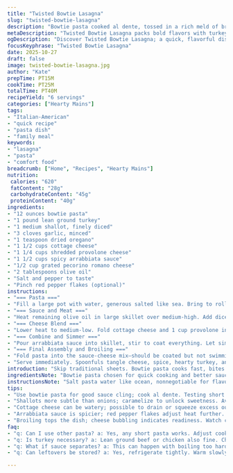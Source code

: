 ```yaml
---
title: "Twisted Bowtie Lasagna"
slug: "twisted-bowtie-lasagna"
description: "Bowtie pasta cooked al dente, tossed in a rich meld of browned turkey, caramelized shallots, garlic, and fresh oregano. Cheese mix swapped with cottage cheese and provolone, stirred into the sauce before simmering. Pasta drenched in a spiced arrabbiata replacing classic marinara for a deeper kick. Broiled cheese topping—mozzarella and pecorino—melts to golden bubbles. Timings adjusted; watch sauces thicken and meat settles. A practical riff on layered comfort, ditching noodle sheets for quick pasta, and swapping beef for lighter turkey. Season smart, avoid watery cheeses, and handle heat with a vigilant eye."
metaDescription: "Twisted Bowtie Lasagna packs bold flavors with turkey, arrabbiata sauce, and a twist on classic cheese, ready in under 40 minutes."
ogDescription: "Discover Twisted Bowtie Lasagna; a quick, flavorful dish featuring turkey, spicy arrabbiata sauce, and a cheesy topping. Comfort food reimagined."
focusKeyphrase: "Twisted Bowtie Lasagna"
date: 2025-10-27
draft: false
image: twisted-bowtie-lasagna.jpg
author: "Kate"
prepTime: PT15M
cookTime: PT25M
totalTime: PT40M
recipeYield: "6 servings"
categories: ["Hearty Mains"]
tags:
- "Italian-American"
- "quick recipe"
- "pasta dish"
- "family meal"
keywords:
- "lasagna"
- "pasta"
- "comfort food"
breadcrumb: ["Home", "Recipes", "Hearty Mains"]
nutrition: 
 calories: "620"
 fatContent: "28g"
 carbohydrateContent: "45g"
 proteinContent: "40g"
ingredients:
- "12 ounces bowtie pasta"
- "1 pound lean ground turkey"
- "1 medium shallot, finely diced"
- "3 cloves garlic, minced"
- "1 teaspoon dried oregano"
- "1 1/2 cups cottage cheese"
- "1 1/4 cups shredded provolone cheese"
- "1 1/2 cups spicy arrabbiata sauce"
- "1/2 cup grated pecorino romano cheese"
- "2 tablespoons olive oil"
- "Salt and pepper to taste"
- "Pinch red pepper flakes (optional)"
instructions:
- "=== Pasta ==="
- "Fill a large pot with water, generous salted like sea. Bring to rolling boil, throw in bowtie pasta. Stir to avoid clumps sticking to bottom or each other. Cook until al dente, bite firm but cooked through; start checking around 9 minutes. Drain promptly, toss with 1 tbsp olive oil to keep separate. Set aside, leave pasta slightly warm, not cold or clumps form."
- "=== Sauce and Meat ==="
- "Heat remaining olive oil in large skillet over medium-high. Add diced shallot first—look for softening and slight translucence, about 3-4 minutes. Follow with ground turkey, breaking up with spatula. Season now with salt, pepper, oregano, optional red pepper flakes. Brown turkey thoroughly, no pink spots visible, edges should caramelize, about 8-10 minutes. Toss in minced garlic near end; garlic aroma deepens, about 30 seconds to 1 minute—don’t burn or it’ll turn bitter."
- "=== Cheese Blend ==="
- "Lower heat to medium-low. Fold cottage cheese and 1 cup provolone into meat mixture; stir until blended but don’t overmix or cheese will get stringy and oily. Adjust seasoning to taste—salty tang from pecorino will come later."
- "=== Combine and Simmer ==="
- "Pour arrabbiata sauce into skillet, stir to coat everything. Let simmer on low so sauce thickens, bubbles forming gently, about 7-8 minutes. Avoid rapid boil or sauce separates; slow simmer allows flavors to marry."
- "=== Final Assembly and Broiling ==="
- "Fold pasta into the sauce-cheese mix—should be coated but not swimming. Transfer skillet to oven-safe dish if needed. Sprinkle remaining 1/4 cup provolone and pecorino evenly on top. Broil 3-5 minutes, watch like a hawk. Cheese should bubble and blister lightly golden, not blackened burnt."
- "Serve immediately. Spoonfuls tangle cheese, spice, hearty turkey, and al dente pasta. Leftover? Reheat gently, add splash water or sauce to loosen."
introduction: "Skip traditional sheets. Bowtie pasta cooks fast, bites hold sauce well. Turkey’s swap cuts grease, ups protein. Shallots add subtle sweetness, cut harshness of onion. Garlic and oregano anchor it, familiar but fresh. Cottage cheese stands in for ricotta—lighter, chunkier texture that melts differently but nicely. Provolone brings mellow creaminess where mozzarella normally melts; pecorino sharpens topping, adds salty contrast. Arrabbiata sauce kicks heat and layers flavor where marinara is too mild. Broiling cheese finishes with texture and aroma reminisce lasagna bake. Timing is guideline; watch, smell, and feel. Sauce thickness and bubbling cheese give all the signals. Good food needs instincts, not cookbook shackles here."
ingredientsNote: "Bowtie pasta chosen for quick cooking and better sauce cling. Overcooked pasta kills texture; test early, drain once just tender. Ground turkey replaces beef for less fat, less mess, takes longer to brown completely; patience yields browner edges, better flavor. Shallots instead onions for gentle mildness—caramelize nicely. Cottage cheese often watery; drain or blot excess for thicker outcome. Provolone acts as smoother mozzarella substitute; melt differences yield creamier texture and lighter string. Pecorino romano on top adds salty punch and crust. Arrabbiata is spicier tomato sauce alternative; adjust with red pepper flakes to control heat. Salt at each step critical to layer seasoning. Olive oil use minimal but essential to avoid sticking and create fond."
instructionsNote: "Salt pasta water like ocean, nonnegotiable for flavor in starch. Watch pasta closely; al dente means toothy, slight resistance—too soft and mush buries sauce and disappoints. In skillet, heat olive oil first, then shallots; translucent signals sweetness releasing, no browning or bitter edges. Ground turkey demands steady browning; break meat into pieces and leave undisturbed long enough to develop crust. Add garlic last, high risk to burn quickly; sensory beep—aroma uplifting, not acrid smoky. Stir in cottage cheese and provolone gently to avoid greasy split cheese masses. Arrabbiata sauce simmer lowers raw acidity, thickens; never boil hard or sauce separates. Folding pasta final; toss to coat carefully but fully. Broil cheese topping short time, high heat; bubbling and light golden color gone by instantly; stay present, remove immediately. Serve while cheese stretch and steam mingle aromas. Reheat slowly next day with splash of water for best leftovers."
tips:
- "Use bowtie pasta for good sauce cling; cook al dente. Testing short noodles early is vital. Drain once firm; overcooked pasta is a disaster. Toss with olive oil to prevent clumping. Warm, not cool."
- "Shallots more subtle than onions; caramelize to unlock sweetness. Avoid browning edges. Ground turkey needs patience to brown properly. Break apart while cooking. Resist stirring too much; allow crusts."
- "Cottage cheese can be watery; possible to drain or squeeze excess out with paper towels. Keeps texture better. Provolone instead of mozzarella brings creaminess; helps melt evenly. Pecorino enhances with salty sharpness."
- "Arrabbiata sauce is spicier; red pepper flakes adjust heat further. Simmer it slow alongside pasta mix; avoid rapid boil. Watch for thickening to start bubbling. Texture change is key."
- "Broiling tops the dish; cheese bubbling indicates readiness. Watch closely; too long leads to burn. Golden, not blackened cheese means success. Serve hot with aromas filling the air."
faq:
- "q: Can I use other pasta? a: Yes, any short pasta works. Adjust cooking time as needed. Avoid long noodles like spaghetti; they won’t hold sauce well at all."
- "q: Is turkey necessary? a: Lean ground beef or chicken also fine. Change cooking time based on choice; turkey usually browns faster than beef. Keep heat consistent."
- "q: What if sauce separates? a: This can happen with boiling too hard. Solution first; lower heat further, stir gently. Add a splash of water to adjust. Remember, patience is crucial."
- "q: Can leftovers be stored? a: Yes, refrigerate tightly. Warm slowly with splash of water for moisture. Can freeze in portions. But texture may change; expect some differences."

---
```

